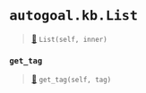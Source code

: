 # `autogoal.kb.List`

> [📝](https://github.com/autogal/autogoal/blob/master/autogoal/kb/_data.py#L418)
> `List(self, inner)`

### `get_tag`

> [📝](https://github.com/autogoal/autogoal/blob/master/autogoal/kb/_data.py#L220)
> `get_tag(self, tag)`

